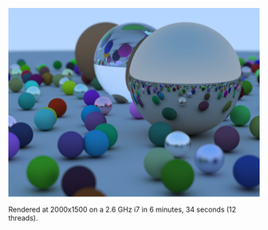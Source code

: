![Random Sphere Scene](output/random_spheres_multithreaded.png)

Rendered at 2000x1500 on a 2.6 GHz i7 in 6 minutes, 34 seconds (12 threads).
